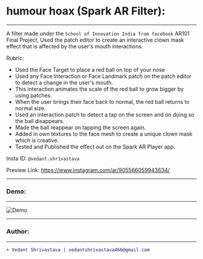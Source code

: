 # humour hoax (Spark AR Filter):
____________________________________________________________________________________________________________________________________
A filter made under the `School of Innovation India from facebook` AR101 Final Project,  Used the patch editor to create an interactive clown mask effect that is affected by the user's mouth interactions.

Rubric:

- Used the Face Target to place a red ball on top of your nose
- Used any Face Interaction or Face Landmark patch on the patch editor to detect a change in the user's mouth.
- This interaction animates the scale of the red ball to grow bigger by using patches.
- When the user brings their face back to normal, the red ball returns to normal size.
- Used an interaction patch to detect a tap on the screen and on doing so the ball disappears.
- Made the ball reappear on tapping the screen again.
- Added in own textures to the face mesh to create a unique clown mask which is creative.
- Tested and Published the effect out on the Spark AR Player app.

Insta ID: `@vedant.shr1vastava`

Preview Link:
https://www.instagram.com/ar/905566059943634/
___________________________________________________________________________________________________________________________________
### Demo:
___________________________________________________________________________________________________________________________________
![Demo](https://github.com/Vedant-S/humour-hoax-spark-ar/blob/master/humour-hoax-demo.gif)
___________________________________________________________________________________________________________________________________
### Author:
----------------------------------
```diff
+ Vedant Shrivastava | vedantshrivastava466@gmail.com
````
